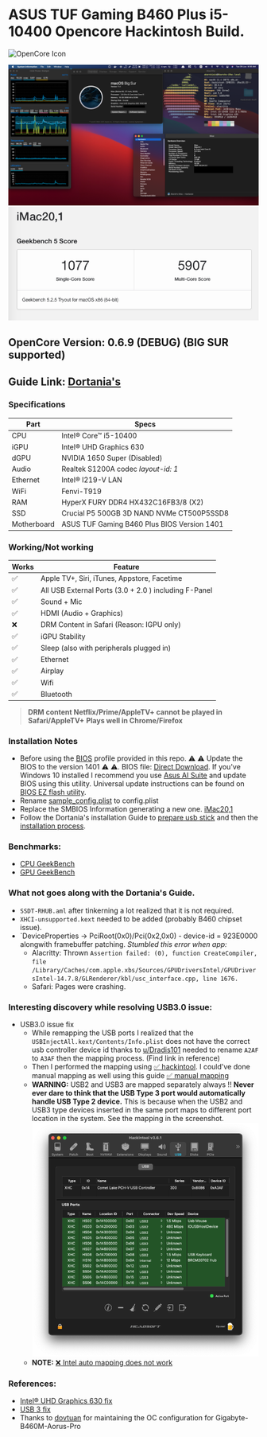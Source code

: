 # ASUS TUF Gaming B460 Plus i5-10400 Opencore Hackintosh Build.

![OpenCore Icon](https://github.com/acidanthera/OpenCorePkg/raw/master/Docs/Logos/OpenCore_with_text_Small.png)

![desktop](screenshots/desktop.png)
![benchmark-cpu](screenshots/benchmark-cpu.png)

## OpenCore Version: 0.6.9 (DEBUG) (BIG SUR supported)

## Guide Link: [Dortania's](https://dortania.github.io/OpenCore-Install-Guide/)


### Specifications 

| Part        | Specs                                       |
|-------------|---------------------------------------------|
| CPU         | Intel® Core™ i5-10400                       |
| iGPU        | Intel® UHD Graphics 630                     |
| dGPU        | NVIDIA 1650 Super (Disabled)                |
| Audio       | Realtek S1200A codec *layout-id: 1*         |
| Ethernet    | Intel® I219-V LAN                           |
| WiFi        | Fenvi-T919                                  |
| RAM         | HyperX FURY DDR4 HX432C16FB3/8 (X2)         |
| SSD         | Crucial P5 500GB 3D NAND NVMe CT500P5SSD8   |
| Motherboard | ASUS TUF Gaming B460 Plus BIOS Version 1401 |

### Working/Not working

| Works              | Feature                                               |
|--------------------|-------------------------------------------------------|
| :white_check_mark: | Apple TV+, Siri, iTunes, Appstore, Facetime           |
| :white_check_mark: | All USB External Ports (3.0 + 2.0 ) including F-Panel |
| :white_check_mark: | Sound + Mic                                           |
| :white_check_mark: | HDMI (Audio + Graphics)                               |
| :x:                | DRM Content in Safari (Reason: IGPU only)             |
| :white_check_mark: | iGPU Stability                                        |
| :white_check_mark: | Sleep (also with peripherals plugged in)              |
| :white_check_mark: | Ethernet                                              |
| :white_check_mark: | Airplay                                               |
| :white_check_mark: | Wifi                                                  |
| :white_check_mark: | Bluetooth                                             |

> **DRM content Netflix/Prime/AppleTV+ cannot be played in Safari/AppleTV+** 
> **Plays well in Chrome/Firefox** 

### Installation Notes
- Before using the [BIOS](BIOS/HackintoshBuildOC_0_6_9.CMO) profile provided in this repo. :warning: :warning: Update the BIOS to the version 1401 :warning: :warning:. BIOS file: [Direct Download](https://dlcdnets.asus.com/pub/ASUS/mb/LGA1200/TUF_GAMING_B460-PLUS/TUF-GAMING-B460-PLUS-ASUS-1401.zip). If you've Windows 10 installed I recommend you use [Asus AI Suite](https://dlcdnets.asus.com/pub/ASUS/mb/LGA1200/TUF_GAMING_B460-PLUS/ASUS_AI_Suite_3_V3.00.59_WIN10_64-bit.zip) and update BIOS using this utility. Universal update instructions can be found on [BIOS EZ flash utility](https://www.asus.com/in/support/FAQ/1008859/). 
- Rename [sample_config.plist](OC/sample_config.plist#L899) to config.plist
- Replace the SMBIOS Information generating a new one. [iMac20,1](https://dortania.github.io/OpenCore-Install-Guide/config.plist/comet-lake.html#platforminfo)
- Follow the Dortania's installation Guide to [prepare usb stick](https://dortania.github.io/OpenCore-Install-Guide/installer-guide/#creating-the-usb) and then the [installation process](https://dortania.github.io/OpenCore-Install-Guide/installation/installation-process.html#installation-process).

### Benchmarks:
- [CPU GeekBench](https://browser.geekbench.com/v5/cpu/4534195)
- [GPU GeekBench](https://browser.geekbench.com/v5/compute/1771511)

### What not goes along with the Dortania's Guide.
- `SSDT-RHUB.aml` after tinkerning a lot realized that it is not required.
- `XHCI-unsupported.kext` needed to be added (probably B460 chipset issue).
- `DeviceProperties -> PciRoot(0x0)/Pci(0x2,0x0) - device-id = 923E0000 alongwith framebuffer patching. 
  *Stumbled this error when app:* 
  - Alacritty: Thrown ```Assertion failed: (0), function CreateCompiler, file /Library/Caches/com.apple.xbs/Sources/GPUDriversIntel/GPUDriversIntel-14.7.8/GLRenderer/kbl/usc_interface.cpp, line 1676.``` 
  - Safari: Pages were crashing. 

### Interesting discovery while resolving USB3.0 issue:

- USB3.0 issue fix
  - While remapping the USB ports I realized that the `USBInjectAll.kext/Contents/Info.plist` does not have the correct usb controller device id thanks to  [u/Dradis101](https://www.reddit.com/user/Dradis101) needed to rename `A2AF` to `A3AF` then the mapping process. (Find link in reference)
  - Then I performed the mapping using [:white_check_mark: hackintool](https://github.com/headkaze/Hackintool/releases/). I could've done manual mapping as well using this guide [:white_check_mark: manual mapping](https://dortania.github.io/OpenCore-Post-Install/usb/manual/manual.html#usb-mapping)
  - **WARNING:** USB2 and USB3 are mapped separately always !! **Never ever dare to think that the USB Type 3 port would automatically handle USB Type 2 device.** This is because when the USB2 and USB3 type devices  inserted in the same port maps to different port location in the system. See the mapping in the screenshot. ![Different USB types having different location ids](screenshots/usb_ports.png)
  - **NOTE:** [:x: Intel auto mapping does not work](https://dortania.github.io/OpenCore-Post-Install/usb/intel-mapping/intel.html#usb-mapping)


### References: 
  - [Intel® UHD Graphics 630 fix](https://www.reddit.com/r/hackintosh/comments/gx4oyk/uhd_630_graphics_fix_for_open_core/)
  - [USB 3 fix](https://www.reddit.com/r/hackintosh/comments/id1lm9/please_help_me_get_these_usb_3_ports_working/?utm_source=share&utm_medium=ios_app&utm_name=iossmf)
  - Thanks to [dovtuan](https://github.com/dovtuan/Gigabyte-B460M-Aorus-Pro-Hackintosh-Open-Core) for maintaining the OC configuration for Gigabyte-B460M-Aorus-Pro
 
